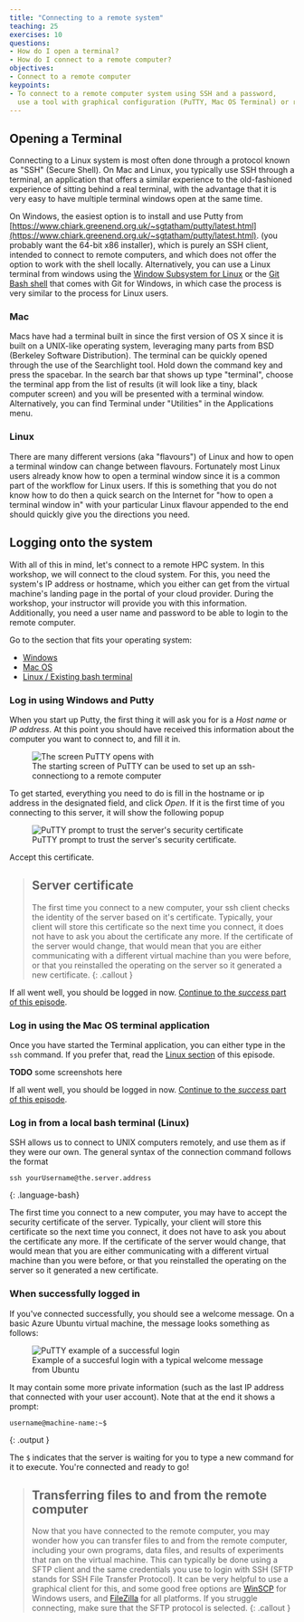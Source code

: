 ```yaml
---
title: "Connecting to a remote system"
teaching: 25 
exercises: 10
questions:
- How do I open a terminal?
- How do I connect to a remote computer?
objectives:
- Connect to a remote computer
keypoints:
- To connect to a remote computer system using SSH and a password,
  use a tool with graphical configuration (PuTTY, Mac OS Terminal) or run `ssh yourUsername@remote.computer.address` in an existing bash command line.
---
```


## Opening a Terminal

Connecting to a Linux system is most often done through a protocol known as "SSH"
(Secure Shell). On Mac and Linux, you typically use SSH through a terminal, an
application that offers a similar experience to the old-fashioned experience of
sitting behind a real terminal, with the advantage that it is very easy to have
multiple terminal windows open at the same time.

On Windows, the easiest option is to install and use Putty from
[https://www.chiark.greenend.org.uk/~sgtatham/putty/latest.html](https://www.chiark.greenend.org.uk/~sgtatham/putty/latest.html). 
(you probably want the 64-bit x86 installer), which is purely an SSH client,
intended to connect to remote computers, and which does not offer the option
to work with the shell locally. Alternatively, you can use
a Linux terminal from windows using the [Window Subsystem for Linux](https://docs.microsoft.com/en-us/windows/wsl/)
or the [Git Bash shell](https://gitforwindows.org/) that comes with
Git for Windows, in which case the process is very similar to the process
for Linux users.

### Mac

Macs have had a terminal built in since the first version of OS X since it is
built on a UNIX-like operating system, leveraging many parts from BSD (Berkeley
Software Distribution). The terminal can be quickly opened through the use of
the Searchlight tool. Hold down the command key and press the spacebar. In the
search bar that shows up type "terminal", choose the terminal app from the list
of results (it will look like a tiny, black computer screen) and you will be
presented with a terminal window. Alternatively, you can find Terminal under
"Utilities" in the Applications menu.

### Linux

There are many different versions (aka "flavours") of Linux and how to open a
terminal window can change between flavours. Fortunately most Linux users
already know how to open a terminal window since it is a common part of the
workflow for Linux users. If this is something that you do not know how to do
then a quick search on the Internet for "how to open a terminal window in" with
your particular Linux flavour appended to the end should quickly give you the
directions you need.

## Logging onto the system

With all of this in mind, let's connect to a remote HPC system. In this
workshop, we will connect to the cloud system. For this, you need the system's
IP address or hostname, which you either can get from the virtual machine's landing page
in the portal of your cloud provider. During the workshop, your instructor will
provide you with this information. Additionally, you need a user name and password
to be able to login to the remote computer.

Go to the section that fits your operating system:

* <a href="#windows">Windows</a>
* <a href="#macos">Mac OS</a>
* <a href="#linux">Linux / Existing bash terminal</a>


### Log in using Windows and Putty <a name="windows"></a>

When you start up Putty, the first thing it will ask you for is a
*Host name* or *IP address*. At this point you should have received
this information about the computer you want to connect to, and fill
it in.

<figure>
    <img src="../fig/putty-connect-1.png" alt="The screen PuTTY opens with">
    <figcaption>The starting screen of PuTTY can be used to set up an ssh-connectiong to a remote computer</figcaption>
</figure>

To get started, everything you need to do is fill in the hostname or 
ip address in the designated field, and click *Open*. If it is the first time of you connecting to this server, it will show the following
popup

<figure>
    <img src="../fig/putty-connect-2.png" alt="PuTTY prompt to trust the server's security certificate">
    <figcaption>PuTTY prompt to trust the server's security certificate.</figcaption>
</figure>

Accept this certificate.

> ## Server certificate
>
> The first time you connect to a new computer, your ssh client checks 
> the identity of the server based on it's certificate.
> Typically, your client will store this certificate so the next time
> you connect, it does not have to ask you about the certificate any
> more. If the certificate of the server would change,
> that would mean that you are either communicating with a different 
> virtual machine than you were before, or that you reinstalled the 
> operating on the server so it generated a new certificate.
{: .callout }

If all went well, you should be logged in now. <a href="#success">Continue to the *success* part of this episode</a>.

### Log in using the Mac OS terminal application <a name="macos"></a>

Once you have started the Terminal application, you can either type in
the `ssh` command. If you prefer that, read the <a href="#terminal">Linux section</a> of this episode.

**TODO** some screenshots here


If all went well, you should be logged in now. <a href="#success">Continue to the *success* part of this episode</a>.

### Log in from a local bash terminal (Linux) <a name="linux"></a>

SSH allows us to connect to UNIX computers remotely, and use them as if they
were our own. The general syntax of the connection command follows the format

```
ssh yourUsername@the.server.address
```
{: .language-bash}

The first time you connect to a new computer, you may have to accept the
security certificate of the server. Typically, your client will store this
certificate so the next time you connect, it does not have to ask you about
the certificate any more. If the certificate of the server would change,
that would mean that you are either communicating with a different virtual machine
than you were before, or that you reinstalled the operating on the server
so it generated a new certificate.

### When successfully logged in <a name="success"></a>

If you've connected successfully, you should see a welcome message.
On a basic Azure Ubuntu virtual machine, the message looks something
as follows: 

<figure>
    <img src="../fig/putty-connect-3.png" alt="PuTTY example of a successful login">
    <figcaption>Example of a succesful login with a typical welcome message from Ubuntu</figcaption>
</figure>

It may contain some more private information (such as the
last IP address that connected with your user account). Note that at the end it shows a prompt:

```
username@machine-name:~$
```
{: .output }

The `$` indicates that the server is waiting for you to type a new command for it to execute. You're connected and ready to go!


> ## Transferring files to and from the remote computer
>
> Now that you have connected to the remote computer, you may wonder how
> you can transfer files to and from the remote computer, including your
> own programs, data files, and results of experiments that ran on the
> virtual machine. This can typically be done using a SFTP client and
> the same credentials you use to login with SSH (SFTP stands for 
> SSH File Transfer Protocol). It can be very helpful to use a
> graphical client for this, and some good free options are
> [WinSCP](https://winscp.net) for Windows users, and 
> [FileZilla](https://filezilla-project.org/) for all platforms.
> If you struggle connecting, make sure that the SFTP protocol is
> selected.
{: .callout }